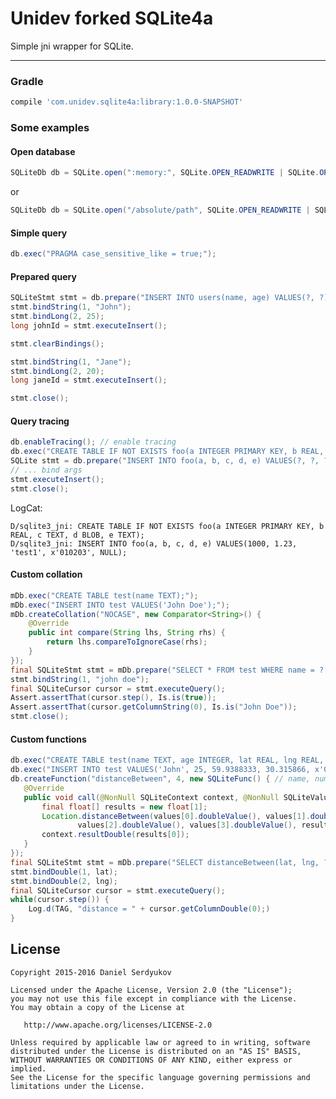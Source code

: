 # Unidev forked SQLite4a

Simple jni wrapper for SQLite.

----

### Gradle
```groovy
compile 'com.unidev.sqlite4a:library:1.0.0-SNAPSHOT'
```

### Some examples

#### Open database
```java
SQLiteDb db = SQLite.open(":memory:", SQLite.OPEN_READWRITE | SQLite.OPEN_CREATE);
```
or
```java
SQLiteDb db = SQLite.open("/absolute/path", SQLite.OPEN_READWRITE | SQLite.OPEN_CREATE);
```

#### Simple query
```java
db.exec("PRAGMA case_sensitive_like = true;");
```

#### Prepared query
```java
SQLiteStmt stmt = db.prepare("INSERT INTO users(name, age) VALUES(?, ?);");
stmt.bindString(1, "John");
stmt.bindLong(2, 25);
long johnId = stmt.executeInsert();

stmt.clearBindings();

stmt.bindString(1, "Jane");
stmt.bindLong(2, 20);
long janeId = stmt.executeInsert();

stmt.close();
```

#### Query tracing
```java
db.enableTracing(); // enable tracing
db.exec("CREATE TABLE IF NOT EXISTS foo(a INTEGER PRIMARY KEY, b REAL, c TEXT, d BLOB, e TEXT);");
SQLite stmt = db.prepare("INSERT INTO foo(a, b, c, d, e) VALUES(?, ?, ?, ?, ?);");
// ... bind args
stmt.executeInsert();
stmt.close();
```
LogCat:
```
D/sqlite3_jni: CREATE TABLE IF NOT EXISTS foo(a INTEGER PRIMARY KEY, b REAL, c TEXT, d BLOB, e TEXT);
D/sqlite3_jni: INSERT INTO foo(a, b, c, d, e) VALUES(1000, 1.23, 'test1', x'010203', NULL);
```

#### Custom collation
```java
mDb.exec("CREATE TABLE test(name TEXT);");
mDb.exec("INSERT INTO test VALUES('John Doe');");
mDb.createCollation("NOCASE", new Comparator<String>() {
    @Override
    public int compare(String lhs, String rhs) {
        return lhs.compareToIgnoreCase(rhs);
    }
});
final SQLiteStmt stmt = mDb.prepare("SELECT * FROM test WHERE name = ? COLLATE NOCASE;");
stmt.bindString(1, "john doe");
final SQLiteCursor cursor = stmt.executeQuery();
Assert.assertThat(cursor.step(), Is.is(true));
Assert.assertThat(cursor.getColumnString(0), Is.is("John Doe"));
stmt.close();
```

#### Custom functions
```java
db.exec("CREATE TABLE test(name TEXT, age INTEGER, lat REAL, lng REAL, bytes BLOB);");
db.exec("INSERT INTO test VALUES('John', 25, 59.9388333, 30.315866, x'0103020405');");
db.createFunction("distanceBetween", 4, new SQLiteFunc() { // name, numArgs, func
   @Override
   public void call(@NonNull SQLiteContext context, @NonNull SQLiteValue[] values) {
       final float[] results = new float[1];
       Location.distanceBetween(values[0].doubleValue(), values[1].doubleValue(),
               values[2].doubleValue(), values[3].doubleValue(), results);
       context.resultDouble(results[0]);
   }
});
final SQLiteStmt stmt = mDb.prepare("SELECT distanceBetween(lat, lng, ?, ?) FROM test;");
stmt.bindDouble(1, lat);
stmt.bindDouble(2, lng);
final SQLiteCursor cursor = stmt.executeQuery();
while(cursor.step()) {
    Log.d(TAG, "distance = " + cursor.getColumnDouble(0);)
}
```

License
-------

    Copyright 2015-2016 Daniel Serdyukov

    Licensed under the Apache License, Version 2.0 (the "License");
    you may not use this file except in compliance with the License.
    You may obtain a copy of the License at

       http://www.apache.org/licenses/LICENSE-2.0

    Unless required by applicable law or agreed to in writing, software
    distributed under the License is distributed on an "AS IS" BASIS,
    WITHOUT WARRANTIES OR CONDITIONS OF ANY KIND, either express or implied.
    See the License for the specific language governing permissions and
    limitations under the License.
